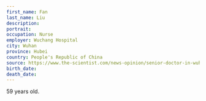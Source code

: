 ```yaml
---
first_name: Fan
last_name: Liu
description: 
portrait: 
occupation: Nurse
employer: Wuchang Hospital 
city: Wuhan
province: Hubei
country: People's Republic of China
source: https://www.the-scientist.com/news-opinion/senior-doctor-in-wuhan-outbreak-dies-from-coronavirus-67122
birth_date: 
death_date: 
---
```


59 years old.